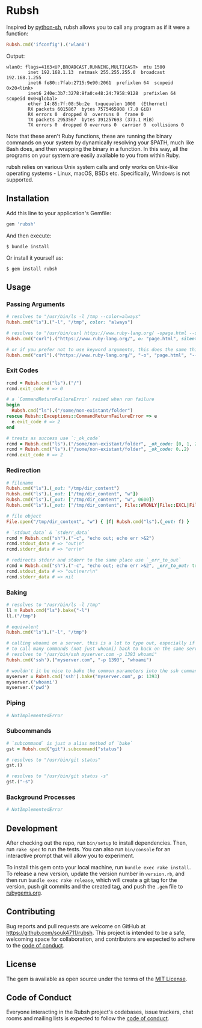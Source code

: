 # Rubsh

Inspired by [python-sh], rubsh allows you to call any program as if it were a function:

```ruby
Rubsh.cmd('ifconfig').('wlan0')
```

Output:

```text
wlan0: flags=4163<UP,BROADCAST,RUNNING,MULTICAST>  mtu 1500
        inet 192.168.1.13  netmask 255.255.255.0  broadcast 192.168.1.255
        inet6 fe80::7fab:2715:9e90:2061  prefixlen 64  scopeid 0x20<link>
        inet6 240e:3b7:3278:9fa0:e48:24:7958:9128  prefixlen 64  scopeid 0x0<global>
        ether 14:85:7f:08:5b:2e  txqueuelen 1000  (Ethernet)
        RX packets 6015867  bytes 7575465908 (7.0 GiB)
        RX errors 0  dropped 0  overruns 0  frame 0
        TX packets 2953567  bytes 391257693 (373.1 MiB)
        TX errors 0  dropped 0 overruns 0  carrier 0  collisions 0
```

Note that these aren't Ruby functions, these are running the binary commands on your system by dynamically resolving your $PATH, much like Bash does, and then wrapping the binary in a function. In this way, all the programs on your system are easily available to you from within Ruby.

rubsh relies on various Unix system calls and only works on Unix-like operating systems - Linux, macOS, BSDs etc. Specifically, Windows is not supported.


## Installation

Add this line to your application's Gemfile:

```ruby
gem 'rubsh'
```

And then execute:

    $ bundle install

Or install it yourself as:

    $ gem install rubsh


## Usage

### Passing Arguments

```ruby
# resolves to "/usr/bin/ls -l /tmp --color=always"
Rubsh.cmd("ls").("-l", "/tmp", color: "always")

# resolves to "/usr/bin/curl https://www.ruby-lang.org/ -opage.html --silent"
Rubsh.cmd("curl").("https://www.ruby-lang.org/", o: "page.html", silent: true)

# or if you prefer not to use keyword arguments, this does the same thing:
Rubsh.cmd("curl").("https://www.ruby-lang.org/", "-o", "page.html", "--silent")

```

### Exit Codes

```ruby
rcmd = Rubsh.cmd("ls").("/")
rcmd.exit_code # => 0

# a `CommandReturnFailureError` raised when run failure
begin
  Rubsh.cmd("ls").("/some/non-existant/folder")
rescue Rubsh::Exceptions::CommandReturnFailureError => e
  e.exit_code # => 2
end

# treats as success use `:_ok_code`
rcmd = Rubsh.cmd("ls").("/some/non-existant/folder", _ok_code: [0, 1, 2])
rcmd = Rubsh.cmd("ls").("/some/non-existant/folder", _ok_code: 0..2)
rcmd.exit_code # => 2
```

### Redirection

```ruby
# filename
Rubsh.cmd("ls").(_out: "/tmp/dir_content")
Rubsh.cmd("ls").(_out: ["/tmp/dir_content", "w"])
Rubsh.cmd("ls").(_out: ["/tmp/dir_content", "w", 0600])
Rubsh.cmd("ls").(_out: ["/tmp/dir_content", File::WRONLY|File::EXCL|File::CREAT, 0600])

# file object
File.open("/tmp/dir_content", "w") { |f| Rubsh.cmd("ls").(_out: f) }

# `stdout_data` & `stderr_data`
rcmd = Rubsh.cmd("sh").("-c", "echo out; echo err >&2")
rcmd.stdout_data # => "out\n"
rcmd.stderr_data # => "err\n"

# redirects stderr and stderr to the same place use `_err_to_out`
rcmd = Rubsh.cmd("sh").("-c", "echo out; echo err >&2", _err_to_out: true)
rcmd.stdout_data # => "out\nerr\n"
rcmd.stderr_data # => nil

```

### Baking

```ruby
# resolves to "/usr/bin/ls -l /tmp"
ll = Rubsh.cmd("ls").bake("-l")
ll.("/tmp")

# equivalent
Rubsh.cmd("ls").("-l", "/tmp")

# calling whoami on a server. this is a lot to type out, especially if you wanted
# to call many commands (not just whoami) back to back on the same server
# resolves to "/usr/bin/ssh myserver.com -p 1393 whoami"
Rubsh.cmd('ssh').("myserver.com", "-p 1393", "whoami")

# wouldn't it be nice to bake the common parameters into the ssh command?
myserver = Rubsh.cmd('ssh').bake("myserver.com", p: 1393)
myserver.('whoami')
myserver.('pwd')
```

### Piping

```ruby
# NotImplementedError
```

### Subcommands

```ruby
# `subcommand` is just a alias method of `bake`
gst = Rubsh.cmd("git").subcommand("status")

# resolves to "/usr/bin/git status"
gst.()

# resolves to "/usr/bin/git status -s"
gst.("-s")
```

### Background Processes

```ruby
# NotImplementedError
```


## Development

After checking out the repo, run `bin/setup` to install dependencies. Then, run `rake spec` to run the tests. You can also run `bin/console` for an interactive prompt that will allow you to experiment.

To install this gem onto your local machine, run `bundle exec rake install`. To release a new version, update the version number in `version.rb`, and then run `bundle exec rake release`, which will create a git tag for the version, push git commits and the created tag, and push the `.gem` file to [rubygems.org](https://rubygems.org).


## Contributing

Bug reports and pull requests are welcome on GitHub at https://github.com/souk4711/rubsh. This project is intended to be a safe, welcoming space for collaboration, and contributors are expected to adhere to the [code of conduct](https://github.com/souk4711/rubsh/blob/main/CODE_OF_CONDUCT.md).


## License

The gem is available as open source under the terms of the [MIT License](https://opensource.org/licenses/MIT).


## Code of Conduct

Everyone interacting in the Rubsh project's codebases, issue trackers, chat rooms and mailing lists is expected to follow the [code of conduct](https://github.com/souk4711/rubsh/blob/main/CODE_OF_CONDUCT.md).


[python-sh]:https://github.com/amoffat/sh
